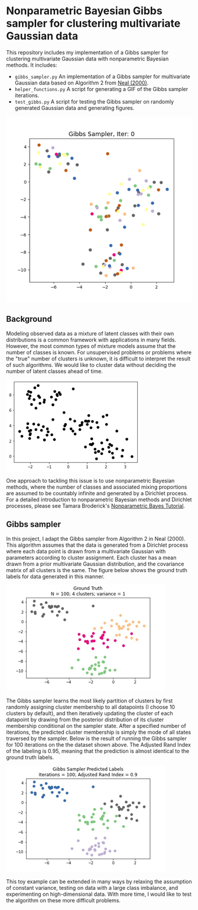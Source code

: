 # Nonparametric Bayesian Gibbs sampler for clustering multivariate Gaussian data

This repository includes my implementation of a Gibbs sampler for clustering multivariate Gaussian data with nonparametric Bayesian methods. It includes:

* `gibbs_sampler.py` An implementation of a Gibbs sampler for multivariate Gaussian data based on Algorithm 2 from [Neal (2000)](http://www.stat.columbia.edu/npbayes/papers/neal_sampling.pdf).
* `helper_functions.py` A script for generating a GIF of the Gibbs sampler iterations.
* `test_gibbs.py` A script for testing the Gibbs sampler on randomly generated Gaussian data and generating figures.

![Gibbs sampler](figures/gibbs_sampler.gif "Gibbs sampler demonstration")

## Background

Modeling observed data as a mixture of latent classes with their own distributions is a common framework with applications in many fields. However, the most common types of mixture models assume that the number of classes is known. For unsupervised problems or problems where the "true" number of clusters is unknown, it is difficult to interpret the result of such algorithms. We would like to cluster data without deciding the number of latent classes ahead of time.

![Gaussian data with unknown number of clusters](figures/unlabeled_clusters.png "How many clusters are there?")

One approach to tackling this issue is to use nonparametric Bayesian methods, where the number of classes and associated mixing proportions are assumed to be countably infinite and generated by a Dirichlet process. For a detailed introduction to nonparametric Bayesian methods and Dirichlet processes, please see Tamara Broderick's [Nonparametric Bayes Tutorial](https://tamarabroderick.com/tutorial_2016_mlss_cadiz.html).

## Gibbs sampler

In this project, I adapt the Gibbs sampler from Algorithm 2 in Neal (2000). This algorithm assumes that the data is generated from a Dirichlet process where each data point is drawn from a multivariate Gaussian with parameters according to cluster assignment. Each cluster has a mean drawn from a prior multivariate Gaussian distribution, and the covariance matrix of all clusters is the same. The figure below shows the ground truth labels for data generated in this manner.

![Ground truth](figures/ground_truth.jpg "Ground truth labels")

The Gibbs sampler learns the most likely partition of clusters by first randomly assigning cluster membership to all datapoints (I choose 10 clusters by default), and then iteratively updating the cluster of each datapoint by drawing from the posterior distribution of its cluster membership conditional on the sampler state. After a specified number of iterations, the predicted cluster membership is simply the mode of all states traversed by the sampler. Below is the result of running the Gibbs sampler for 100 iterations on the the dataset shown above. The Adjusted Rand Index of the labeling is 0.95, meaning that the prediction is almost identical to the ground truth labels.

![Predicted labels](figures/predicted_labels.jpg "Predicted labels")

This toy example can be extended in many ways by relaxing the assumption of constant variance, testing on data with a large class imbalance, and experimenting on high-dimensional data. With more time, I would like to test the algorithm on these more difficult problems.


